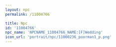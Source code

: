 ```yaml
---
layout: npc
permalink: /11004766

title: Npc
id: '11004766'
npc_name: 'NPCNAME_11004766_NAME:[F]Wedding'
icon_url: 'portrait/npc/11000236_poorman1_p.png'
---
```

